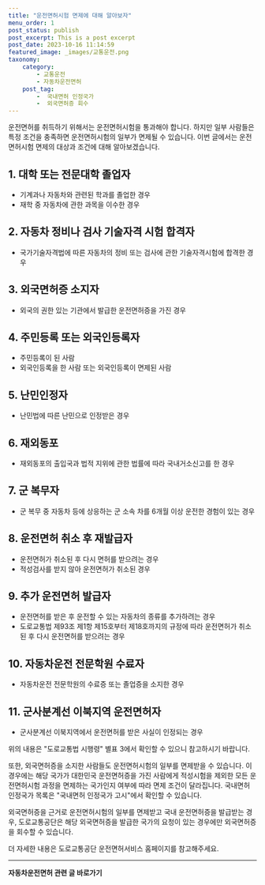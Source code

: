 ```yaml
---
title: "운전면허시험 면제에 대해 알아보자"
menu_order: 1
post_status: publish
post_excerpt: This is a post excerpt
post_date: 2023-10-16 11:14:59
featured_image: _images/교통운전.png
taxonomy:
    category:
        - 교통운전
        - 자동차운전면허
    post_tag:
        -  국내면허 인정국가
        -  외국면허증 회수
---
```




운전면허를 취득하기 위해서는 운전면허시험을 통과해야 합니다. 하지만 일부 사람들은 특정 조건을 충족하면 운전면허시험의 일부가 면제될 수 있습니다. 이번 글에서는 운전면허시험 면제의 대상과 조건에 대해 알아보겠습니다.

## 1. 대학 또는 전문대학 졸업자
- 기계과나 자동차와 관련된 학과를 졸업한 경우
- 재학 중 자동차에 관한 과목을 이수한 경우

## 2. 자동차 정비나 검사 기술자격 시험 합격자
- 국가기술자격법에 따른 자동차의 정비 또는 검사에 관한 기술자격시험에 합격한 경우

## 3. 외국면허증 소지자
- 외국의 권한 있는 기관에서 발급한 운전면허증을 가진 경우

## 4. 주민등록 또는 외국인등록자
- 주민등록이 된 사람
- 외국인등록을 한 사람 또는 외국인등록이 면제된 사람

## 5. 난민인정자
- 난민법에 따른 난민으로 인정받은 경우

## 6. 재외동포
- 재외동포의 출입국과 법적 지위에 관한 법률에 따라 국내거소신고를 한 경우

## 7. 군 복무자
- 군 복무 중 자동차 등에 상응하는 군 소속 차를 6개월 이상 운전한 경험이 있는 경우

## 8. 운전면허 취소 후 재발급자
- 운전면허가 취소된 후 다시 면허를 받으려는 경우
- 적성검사를 받지 않아 운전면허가 취소된 경우

## 9. 추가 운전면허 발급자
- 운전면허를 받은 후 운전할 수 있는 자동차의 종류를 추가하려는 경우
- 도로교통법 제93조 제1항 제15호부터 제18호까지의 규정에 따라 운전면허가 취소된 후 다시 운전면허를 받으려는 경우

## 10. 자동차운전 전문학원 수료자
- 자동차운전 전문학원의 수료증 또는 졸업증을 소지한 경우

## 11. 군사분계선 이북지역 운전면허자
- 군사분계선 이북지역에서 운전면허를 받은 사실이 인정되는 경우

위의 내용은 "도로교통법 시행령" 별표 3에서 확인할 수 있으니 참고하시기 바랍니다.

또한, 외국면허증을 소지한 사람들도 운전면허시험의 일부를 면제받을 수 있습니다. 이 경우에는 해당 국가가 대한민국 운전면허증을 가진 사람에게 적성시험을 제외한 모든 운전면허시험 과정을 면제하는 국가인지 여부에 따라 면제 조건이 달라집니다. 국내면허 인정국가 목록은 "국내면허 인정국가 고시"에서 확인할 수 있습니다.

외국면허증을 근거로 운전면허시험의 일부를 면제받고 국내 운전면허증을 발급받는 경우, 도로교통공단은 해당 외국면허증을 발급한 국가의 요청이 있는 경우에만 외국면허증을 회수할 수 있습니다.

더 자세한 내용은 도로교통공단 운전면허서비스 홈페이지를 참고해주세요.

<!-- wp:separator -->
<hr class="wp-block-separator has-alpha-channel-opacity"/>
<!-- /wp:separator -->

<!-- wp:group {"backgroundColor":"base","layout":{"type":"constrained"}} -->
<div class="wp-block-group has-base-background-color has-background"><!-- wp:paragraph {"align":"center","fontSize":"large"} -->
<p class="has-text-align-center has-large-font-size"><strong>자동차운전면허 관련 글 바로가기</strong></p>
<!-- /wp:paragraph -->


<!-- wp:latest-posts
{"categories":[{"id":2641,"count":19,"description":"","link":"https://uknowlaw.com/category/%ec%9e%90%eb%8f%99%ec%b0%a8%ec%9a%b4%ec%a0%84%eb%a9%b4%ed%97%88/","name":"자동차운전면허","slug":"자동차운전면허","taxonomy":"category","parent":0,"meta":[],"_links":{"self":[{"href":"https://uknowlaw.com/wp-json/wp/v2/categories/2641"}],"collection":[{"href":"https://uknowlaw.com/wp-json/wp/v2/categories"}],"about":[{"href":"https://uknowlaw.com/wp-json/wp/v2/taxonomies/category"}],"wp:post_type":[{"href":"https://uknowlaw.com/wp-json/wp/v2/posts?categories=2641"}],"curies":[{"name":"wp","href":"https://api.w.org/{rel}","templated":true}]}}],"postsToShow":100,"excerptLength":28,"postLayout":"grid","columns":2,"featuredImageAlign":"left","featuredImageSizeSlug":"large","fontSize":"medium"} /--></div>
<!-- /wp:group -->